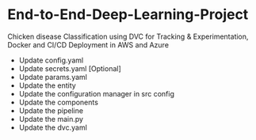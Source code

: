 # End-to-End-Deep-Learning-Project

Chicken disease Classification using DVC for Tracking & Experimentation, Docker and CI/CD Deployment in AWS and Azure

- Update config.yaml
- Update secrets.yaml [Optional]
- Update params.yaml
- Update the entity
- Update the configuration manager in src config
- Update the components
- Update the pipeline
- Update the main.py
- Update the dvc.yaml
